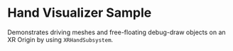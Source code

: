# Hand Visualizer Sample

Demonstrates driving meshes and free-floating debug-draw objects on an XR Origin by using `XRHandSubsystem`.  
